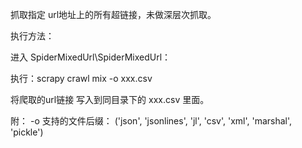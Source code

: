 
抓取指定 url地址上的所有超链接，未做深层次抓取。


执行方法：

进入 SpiderMixedUrl\SpiderMixedUrl：

执行：scrapy crawl mix -o xxx.csv 

将爬取的url链接 写入到同目录下的 xxx.csv 里面。


附：
-o 支持的文件后缀： ('json', 'jsonlines', 'jl', 'csv', 'xml', 'marshal', 'pickle')